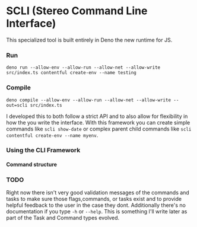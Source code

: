 # SCLI (Stereo Command Line Interface)

This specialized tool is built entirely in Deno the new runtime for JS. 

### Run

```
deno run --allow-env --allow-run --allow-net --allow-write src/index.ts contentful create-env --name testing
```

### Compile

```
deno compile --allow-env --allow-run --allow-net --allow-write --out=scli src/index.ts
```


I developed this to both follow a strict API and to also allow for flexibility in how the you write the interface.
With this framework you can create simple commands like `scli show-date` or complex parent child commands like `scli contentful create-env --name myenv`.


### Using the CLI Framework

#### Command structure


### TODO

Right now there isn't very good validation messages of the commands and tasks to make sure those flags,commands, or tasks exist and to provide helpful feedback to the user in the case they dont. Additionally there's no documentation if you type `-h` or `--help`. This is something I'll write later as part of the Task and Command types evolved. 